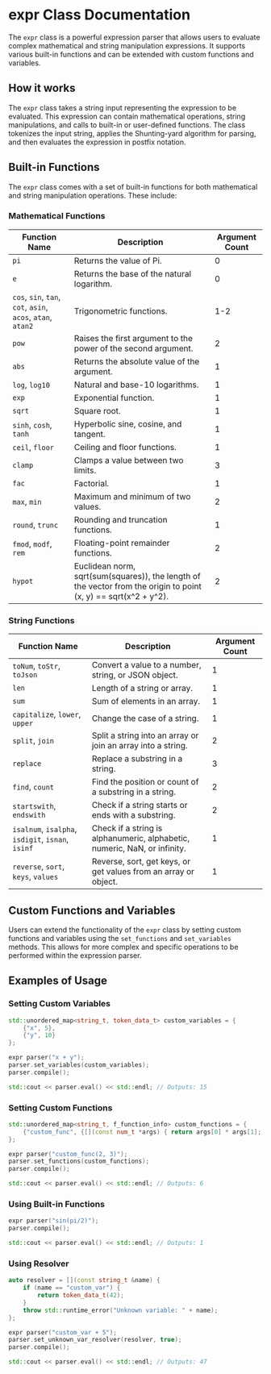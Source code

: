 # expr Class Documentation

The `expr` class is a powerful expression parser that allows users to evaluate complex mathematical and string manipulation expressions. It supports various built-in functions and can be extended with custom functions and variables.

## How it works

The `expr` class takes a string input representing the expression to be evaluated. This expression can contain mathematical operations, string manipulations, and calls to built-in or user-defined functions. The class tokenizes the input string, applies the Shunting-yard algorithm for parsing, and then evaluates the expression in postfix notation.

## Built-in Functions

The `expr` class comes with a set of built-in functions for both mathematical and string manipulation operations. These include:

### Mathematical Functions

| Function Name | Description | Argument Count |
|-------------|-------------|---------------|
| `pi` | Returns the value of Pi. | 0 |
| `e` | Returns the base of the natural logarithm. | 0 |
| `cos`, `sin`, `tan`, `cot`, `asin`, `acos`, `atan`, `atan2` | Trigonometric functions. | 1-2 |
| `pow` | Raises the first argument to the power of the second argument. | 2 |
| `abs` | Returns the absolute value of the argument. | 1 |
| `log`, `log10` | Natural and base-10 logarithms. | 1 |
| `exp` | Exponential function. | 1 |
| `sqrt` | Square root. | 1 |
| `sinh`, `cosh`, `tanh` | Hyperbolic sine, cosine, and tangent. | 1 |
| `ceil`, `floor` | Ceiling and floor functions. | 1 |
| `clamp` | Clamps a value between two limits. | 3 |
| `fac` | Factorial. | 1 |
| `max`, `min` | Maximum and minimum of two values. | 2 |
| `round`, `trunc` | Rounding and truncation functions. | 1 |
| `fmod`, `modf`, `rem` | Floating-point remainder functions. | 2 |
| `hypot` | Euclidean norm, sqrt(sum(squares)), the length of the vector from the origin to point (x, y) == sqrt(x^2 + y^2). | 2 |

### String Functions

| Function Name | Description | Argument Count |
|-------------|-------------|---------------|
| `toNum`, `toStr`, `toJson` | Convert a value to a number, string, or JSON object. | 1 |
| `len` | Length of a string or array. | 1 |
| `sum` | Sum of elements in an array. | 1 |
| `capitalize`, `lower`, `upper` | Change the case of a string. | 1 |
| `split`, `join` | Split a string into an array or join an array into a string. | 2 |
| `replace` | Replace a substring in a string. | 3 |
| `find`, `count` | Find the position or count of a substring in a string. | 2 |
| `startswith`, `endswith` | Check if a string starts or ends with a substring. | 2 |
| `isalnum`, `isalpha`, `isdigit`, `isnan`, `isinf` | Check if a string is alphanumeric, alphabetic, numeric, NaN, or infinity. | 1 |
| `reverse`, `sort`, `keys`, `values` | Reverse, sort, get keys, or get values from an array or object. | 1 |

## Custom Functions and Variables

Users can extend the functionality of the `expr` class by setting custom functions and variables using the `set_functions` and `set_variables` methods. This allows for more complex and specific operations to be performed within the expression parser.

## Examples of Usage

### Setting Custom Variables

```cpp
std::unordered_map<string_t, token_data_t> custom_variables = {
    {"x", 5},
    {"y", 10}
};

expr parser("x + y");
parser.set_variables(custom_variables);
parser.compile();

std::cout << parser.eval() << std::endl; // Outputs: 15
```

### Setting Custom Functions

```cpp
std::unordered_map<string_t, f_function_info> custom_functions = {
    {"custom_func", {[](const num_t *args) { return args[0] * args[1]; }, 2}}
};

expr parser("custom_func(2, 3)");
parser.set_functions(custom_functions);
parser.compile();

std::cout << parser.eval() << std::endl; // Outputs: 6
```

### Using Built-in Functions

```cpp
expr parser("sin(pi/2)");
parser.compile();

std::cout << parser.eval() << std::endl; // Outputs: 1
```

### Using Resolver

```cpp
auto resolver = [](const string_t &name) {
    if (name == "custom_var") {
        return token_data_t(42);
    }
    throw std::runtime_error("Unknown variable: " + name);
};

expr parser("custom_var + 5");
parser.set_unknown_var_resolver(resolver, true);
parser.compile();

std::cout << parser.eval() << std::endl; // Outputs: 47
```